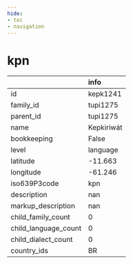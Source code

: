 ```yaml
---
hide:
- toc
- navigation
---
```

# kpn
|                      | info       |
|:---------------------|:-----------|
| id                   | kepk1241   |
| family_id            | tupi1275   |
| parent_id            | tupi1275   |
| name                 | Kepkiriwát |
| bookkeeping          | False      |
| level                | language   |
| latitude             | -11.663    |
| longitude            | -61.246    |
| iso639P3code         | kpn        |
| description          | nan        |
| markup_description   | nan        |
| child_family_count   | 0          |
| child_language_count | 0          |
| child_dialect_count  | 0          |
| country_ids          | BR         |